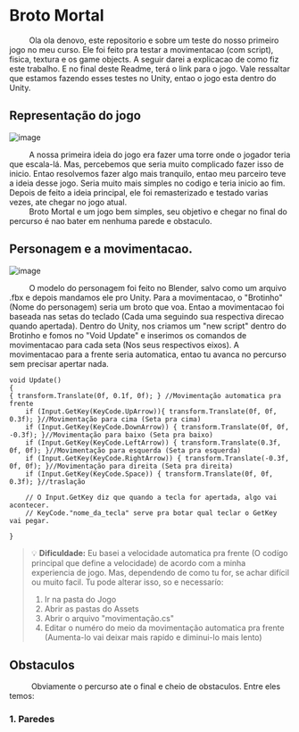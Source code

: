 # Broto Mortal
&nbsp;&nbsp;&nbsp;&nbsp;&nbsp;&nbsp;&nbsp;&nbsp;&nbsp;Ola ola denovo, este repositorio e sobre um teste do nosso primeiro jogo no meu curso. Ele foi feito pra testar a movimentacao (com script), fisica, textura e os game objects. A seguir darei a explicacao  de como fiz este trabalho. E no final deste Readme, terá o link para o jogo. Vale ressaltar que estamos fazendo esses testes no Unity, entao o jogo esta dentro do Unity.<br>
## Representação do jogo <br>
![image](https://github.com/KauanJesusJD/Broto-Mortal/assets/127852225/b90e578e-1a9b-41eb-a944-0445d2e3e3e0)<br>

&nbsp;&nbsp;&nbsp;&nbsp;&nbsp;&nbsp;&nbsp;&nbsp;&nbsp;A nossa primeira ideia do jogo era fazer uma torre onde o jogador teria que escala-lá. Mas, percebemos que seria muito complicado fazer isso de inicio. Entao resolvemos fazer algo mais tranquilo, entao meu parceiro teve a ideia desse jogo. Seria muito mais simples no codigo e teria inicio ao fim. Depois de feito a ideia principal, ele foi remasterizado e testado varias vezes, ate chegar no jogo atual.<br>
&nbsp;&nbsp;&nbsp;&nbsp;&nbsp;&nbsp;&nbsp;&nbsp;&nbsp;Broto Mortal e um jogo bem simples, seu objetivo e chegar no final do percurso é nao bater em nenhuma parede e obstaculo.
## Personagem e a movimentacao.
![image](https://github.com/KauanJesusJD/Broto-Mortal/assets/127852225/51b1b4b9-13e9-45c7-a164-281446e4fc68)
 
&nbsp;&nbsp;&nbsp;&nbsp;&nbsp;&nbsp;&nbsp;&nbsp;&nbsp;O modelo do personagem foi feito no Blender, salvo como um arquivo .fbx e depois mandamos ele pro Unity. Para a movimentacao, o "Brotinho" (Nome do personagem) seria um broto que voa. Entao a movimentacao foi baseada nas setas do teclado (Cada uma seguindo sua respectiva direcao quando apertada). Dentro do Unity, nos criamos um "new script" dentro do Brotinho e fomos no "Void Update" e inserimos os comandos de movimentacao para cada seta (Nos seus respectivos eixos). A movimentacao para a frente seria automatica, entao tu avanca no percurso sem precisar apertar nada.

    void Update()
    {
	{ transform.Translate(0f, 0.1f, 0f); } //Movimentação automatica pra frente
        if (Input.GetKey(KeyCode.UpArrow)){ transform.Translate(0f, 0f, 0.3f); }//Movimentação para cima (Seta pra cima)
        if (Input.GetKey(KeyCode.DownArrow)) { transform.Translate(0f, 0f, -0.3f); }//Movimentação para baixo (Seta pra baixo)
        if (Input.GetKey(KeyCode.LeftArrow)) { transform.Translate(0.3f, 0f, 0f); }//Movimentação para esquerda (Seta pra esquerda)
        if (Input.GetKey(KeyCode.RightArrow)) { transform.Translate(-0.3f, 0f, 0f); }//Movimentação para direita (Seta pra direita)
        if (Input.GetKey(KeyCode.Space)) { transform.Translate(0f, 0f, 0.3f); }//traslação

        // O Input.GetKey diz que quando a tecla for apertada, algo vai acontecer.
		// KeyCode."nome_da_tecla" serve pra botar qual teclar o GetKey vai pegar.
        
    }
 
> 💡 **Dificuldade:** Eu basei a velocidade automatica pra frente (O codígo principal que define a velocidade) de acordo com a minha experiencia de jogo. Mas, dependendo de como tu for, se achar difícil ou muito facil. Tu pode alterar isso, so e necessarío:
> 1. Ir na pasta do Jogo
> 2. Abrir as pastas do Assets
> 3. Abrir o arquivo "movimentação.cs"
> 4. Editar o numéro do meio da movimentação automatica pra frente (Aumenta-lo vai deixar mais rapido e diminui-lo mais lento)
 
 ## Obstaculos
 &nbsp;&nbsp;&nbsp;&nbsp;&nbsp;&nbsp;&nbsp;&nbsp;&nbsp; Obviamente o percurso ate o final e cheio de obstaculos. Entre eles temos:
### 1. Paredes
 
